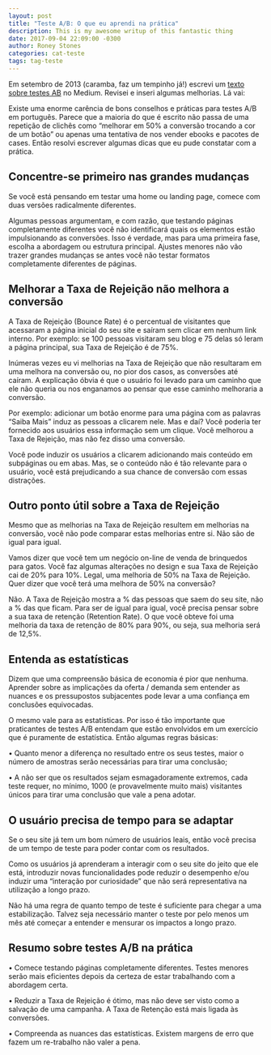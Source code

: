 ```yaml
---
layout: post
title: "Teste A/B: O que eu aprendi na prática"
description: This is my awesome writup of this fantastic thing
date: 2017-09-04 22:09:00 -0300
author: Roney Stones
categories: cat-teste
tags: tag-teste
---
```


Em setembro de 2013 (caramba, faz um tempinho já!) escrevi um <a class="link blue dim bb" href="https://medium.com/@roneystones/teste-a-b-o-que-eu-aprendi-na-pratica-f13c5287b70a">texto sobre testes AB</a> no Medium. Revisei e inseri algumas melhorias. Lá vai:

Existe uma enorme carência de bons conselhos e práticas para testes A/B em português. Parece que a maioria do que é escrito não passa de uma repetição de clichês como “melhorar em 50% a conversão trocando a cor de um botão” ou apenas uma tentativa de nos vender ebooks e pacotes de cases. Então resolvi escrever algumas dicas que eu pude constatar com a prática.

<h2 class="f3 b mb2 mb3">Concentre-se primeiro nas grandes mudanças</h2>

Se você está pensando em testar uma home ou landing page, comece com duas versões radicalmente diferentes.

Algumas pessoas argumentam, e com razão, que testando páginas completamente diferentes você não identificará quais os elementos estão impulsionando as conversões. Isso é verdade, mas para uma primeira fase, escolha a abordagem ou estrutura principal. Ajustes menores não vão trazer grandes mudanças se antes você não testar formatos completamente diferentes de páginas.

<h2 class="f3 b mb2 mb3">Melhorar a Taxa de Rejeição não melhora a conversão</h2>

A Taxa de Rejeição (Bounce Rate) é o percentual de visitantes que acessaram a página inicial do seu site e saíram sem clicar em nenhum link interno. Por exemplo: se 100 pessoas visitaram seu blog e 75 delas só leram a página principal, sua Taxa de Rejeição é de 75%.

Inúmeras vezes eu vi melhorias na Taxa de Rejeição que não resultaram em uma melhora na conversão ou, no pior dos casos, as conversões até caíram. A explicação óbvia é que o usuário foi levado para um caminho que ele não queria ou nos enganamos ao pensar que esse caminho melhoraria a conversão.

Por exemplo: adicionar um botão enorme para uma página com as palavras “Saiba Mais” induz as pessoas a clicarem nele. Mas e daí? Você poderia ter fornecido aos usuários essa informação sem um clique. Você melhorou a Taxa de Rejeição, mas não fez disso uma conversão.

Você pode induzir os usuários a clicarem adicionando mais conteúdo em subpáginas ou em abas. Mas, se o conteúdo não é tão relevante para o usuário, você está prejudicando a sua chance de conversão com essas distrações.


<h2 class="f3 b mb2 mb3">Outro ponto útil sobre a Taxa de Rejeição</h2>

Mesmo que as melhorias na Taxa de Rejeição resultem em melhorias na conversão, você não pode comparar estas melhorias entre si. Não são de igual para igual.

Vamos dizer que você tem um negócio on-line de venda de brinquedos para gatos. Você faz algumas alterações no design e sua Taxa de Rejeição cai de 20% para 10%. Legal, uma melhoria de 50% na Taxa de Rejeição. Quer dizer que você terá uma melhora de 50% na conversão?

Não. A Taxa de Rejeição mostra a % das pessoas que saem do seu site, não a % das que ficam. Para ser de igual para igual, você precisa pensar sobre a sua taxa de retenção (Retention Rate). O que você obteve foi uma melhoria da taxa de retenção de 80% para 90%, ou seja, sua melhoria será de 12,5%.

<h2 class="f3 b mb2 mb3">Entenda as estatísticas</h2>

Dizem que uma compreensão básica de economia é pior que nenhuma. Aprender sobre as implicações da oferta / demanda sem entender as nuances e os pressupostos subjacentes pode levar a uma confiança em conclusões equivocadas.

O mesmo vale para as estatísticas. Por isso é tão importante que praticantes de testes A/B entendam que estão envolvidos em um exercício que é puramente de estatística. Então algumas regras básicas:

• Quanto menor a diferença no resultado entre os seus testes, maior o número de amostras serão necessárias para tirar uma conclusão;

• A não ser que os resultados sejam esmagadoramente extremos, cada teste requer, no mínimo, 1000 (e provavelmente muito mais) visitantes únicos para tirar uma conclusão que vale a pena adotar.

<h2 class="f3 b mb2 mb3">O usuário precisa de tempo para se adaptar</h2>

Se o seu site já tem um bom número de usuários leais, então você precisa de um tempo de teste para poder contar com os resultados.

Como os usuários já aprenderam a interagir com o seu site do jeito que ele está, introduzir novas funcionalidades pode reduzir o desempenho e/ou induzir uma “interação por curiosidade” que não será representativa na utilização a longo prazo.

Não há uma regra de quanto tempo de teste é suficiente para chegar a uma estabilização. Talvez seja necessário manter o teste por pelo menos um mês até começar a entender e mensurar os impactos a longo prazo.

<h2 class="f3 b mb2 mb3">Resumo sobre testes A/B na prática</h2>

• Comece testando páginas completamente diferentes. Testes menores serão mais eficientes depois da certeza de estar trabalhando com a abordagem certa.

• Reduzir a Taxa de Rejeição é ótimo, mas não deve ser visto como a salvação de uma campanha. A Taxa de Retenção está mais ligada às conversões.

• Compreenda as nuances das estatísticas. Existem margens de erro que fazem um re-trabalho não valer a pena.